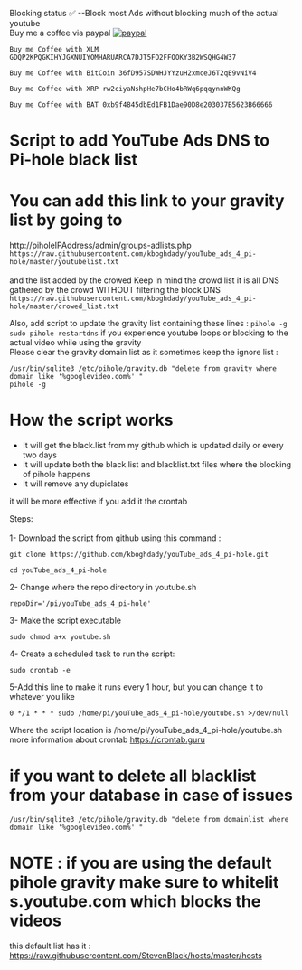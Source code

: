 Blocking status :white_check_mark: --Block most Ads without blocking much of the actual youtube </br>
Buy me a coffee via paypal 
[![paypal](https://www.paypalobjects.com/en_US/i/btn/btn_donateCC_LG.gif)](https://www.paypal.com/cgi-bin/webscr?cmd=_donations&business=U6D8YB3PEWTVW&item_name=Buy+me+a+coffee&currency_code=USD&source=url)

```
Buy me Coffee with XLM GDQP2KPQGKIHYJGXNUIYOMHARUARCA7DJT5FO2FFOOKY3B2WSQHG4W37
```
```
Buy me Coffee with BitCoin 36fD957SDWHJYYzuH2xmceJ6T2qE9vNiV4
```
```
Buy me Coffee with XRP rw2ciyaNshpHe7bCHo4bRWq6pqqynnWKQg
``` 

```
Buy me Coffee with BAT 0xb9f4845dbEd1FB1Dae90D8e203037B5623B66666
``` 


# Script to add YouTube Ads DNS to Pi-hole black list

# You can add this link to your gravity list by going to 
http://piholeIPAddress/admin/groups-adlists.php  </br>
```https://raw.githubusercontent.com/kboghdady/youTube_ads_4_pi-hole/master/youtubelist.txt``` </br></br>
and the list added by the crowed <span color="red">Keep in mind the crowd list it is all DNS gathered by the crowd WITHOUT filtering the block DNS </span> </br>
```https://raw.githubusercontent.com/kboghdady/youTube_ads_4_pi-hole/master/crowed_list.txt```

Also, add script to update the gravity list containing these lines : 
``` pihole -g ```
``` sudo pihole restartdns ```
if you experience youtube loops or blocking to the actual video while using the gravity </br>
Please clear the gravity domain list as it sometimes keep the ignore list :</br>
```
/usr/bin/sqlite3 /etc/pihole/gravity.db "delete from gravity where domain like '%googlevideo.com%' "
pihole -g
```

# How the script works
- It will get the black.list from my github which is updated daily or every two days 
- It will update both the black.list and blacklist.txt files where the blocking of pihole happens
- It will remove any dupiclates 

it will be more effective if you add it the crontab </br>

Steps: </br></br>
1- Download the script from github using this command : </br>
```
git clone https://github.com/kboghdady/youTube_ads_4_pi-hole.git
```

```
cd youTube_ads_4_pi-hole
```
2- Change where the repo directory in youtube.sh 
```
repoDir='/pi/youTube_ads_4_pi-hole'
```
3- Make the script executable
```
sudo chmod a+x youtube.sh
```
4- Create a scheduled task to run the script: </br>
```
sudo crontab -e 
```
5-Add this line to make it runs every 1 hour, but you can change it to whatever you like</br>
```
0 */1 * * * sudo /home/pi/youTube_ads_4_pi-hole/youtube.sh >/dev/null 
```
Where the script location is /home/pi/youTube_ads_4_pi-hole/youtube.sh </br>
more information about crontab https://crontab.guru </br>

# if you want to delete all blacklist from your database in case of issues 
```
/usr/bin/sqlite3 /etc/pihole/gravity.db "delete from domainlist where domain like '%googlevideo.com%' "
```
# NOTE : if you are using the default pihole gravity make sure to whitelit s.youtube.com which blocks the videos
this default list has it : https://raw.githubusercontent.com/StevenBlack/hosts/master/hosts
